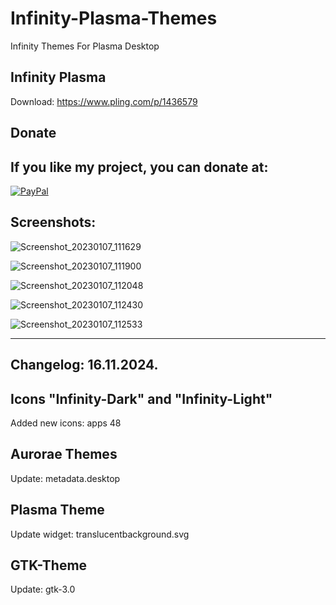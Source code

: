 # Infinity-Plasma-Themes
Infinity Themes For Plasma Desktop

Infinity Plasma
---------------   

Download: https://www.pling.com/p/1436579



<html>
  <head>
    <meta charset="utf-8" />
  </head>
  <body>
    <h2>Donate</h2>
    <h2>If you like my project, you can donate at:</h2>
    <a href="https://www.paypal.com/paypalme/VesnaLazic">
    <img src="PayPal.png" alt="PayPal" />
    </a>
  </body>
</html>



Screenshots:
------------

![Screenshot_20230107_111629](https://user-images.githubusercontent.com/45247573/211527670-0ac07e82-6c87-4721-8210-0012ad6e27c2.jpg)

![Screenshot_20230107_111900](https://user-images.githubusercontent.com/45247573/211527731-d3b7d76c-4833-4ede-a3e1-ae8a9eb8cb33.png)

![Screenshot_20230107_112048](https://user-images.githubusercontent.com/45247573/211527789-1cc7904d-85f3-46cd-9e87-2793b076bc3d.png)

![Screenshot_20230107_112430](https://user-images.githubusercontent.com/45247573/211527833-93405cb9-f59e-45df-89d2-b45000a8ccd3.png)

![Screenshot_20230107_112533](https://user-images.githubusercontent.com/45247573/211527900-3932fd8d-ad9a-4e8b-b62b-db2040545bde.png)

__________________________________________________________________



Changelog: 16.11.2024.
----------------------

Icons "Infinity-Dark" and "Infinity-Light"
-------------------------------------------

Added new icons: apps 48

Aurorae Themes
--------------

Update: metadata.desktop

Plasma Theme
-------------

Update widget: translucentbackground.svg

GTK-Theme
---------

Update: gtk-3.0


